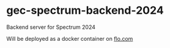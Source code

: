 # gec-spectrum-backend-2024
Backend server for Spectrum 2024


Will be deployed as a docker container on [flo.com](fl0.com)
